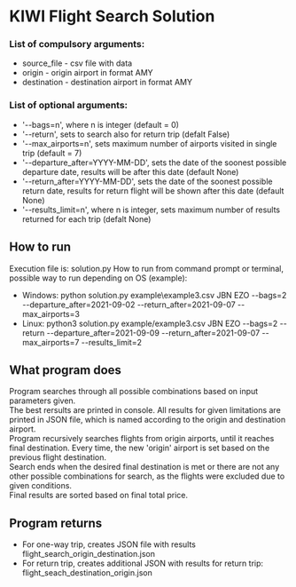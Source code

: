 # KIWI Flight Search Solution

### List of compulsory arguments:
- source_file - csv file with data
- origin - origin airport in format AMY
- destination - destination airport in format AMY


### List of optional arguments:
- '--bags=n', where n is integer (default = 0)
- '--return', sets to search also for return trip (defalt False)
- '--max_airports=n', sets maximum number of airports visited in single trip (default = 7)
- '--departure_after=YYYY-MM-DD', sets the date of the soonest possible departure date, results will be after this date (default None)
- '--return_after=YYYY-MM-DD', sets the date of the soonest possible return date, results for return flight will be shown after this date (default None)
- '--results_limit=n', where n is integer, sets maximum number of results returned for each trip (defalt None) 


## How to run
Execution file is: solution.py
How to run from command prompt or terminal, possible way to run depending on OS (example): 
- Windows: python solution.py example\example3.csv JBN EZO --bags=2 --departure_after=2021-09-02 --return_after=2021-09-07 --max_airports=3
- Linux: python3 solution.py example/example3.csv JBN EZO --bags=2 --return --departure_after=2021-09-09 --return_after=2021-09-07 --max_airports=7 --results_limit=2


## What program does

Program searches through all possible combinations based on input parameters given.<br>
The best rersults are printed in console. All results for given limitations are printed in JSON file, which is named according to the origin and destination airport.<br>
Program recursively searches flights from origin airports, until it reaches final destination. Every time, the new 'origin' airport is set based on the previous flight destination.<br>
Search ends when the desired final destination is met or there are not any other possible combinations for search, as the flights were excluded due to given conditions.<br>
Final results are sorted based on final total price. 


## Program returns
- For one-way trip, creates JSON file with results flight_search_origin_destination.json
- For return trip, creates additional JSON with results for return trip: flight_seach_destination_origin.json


